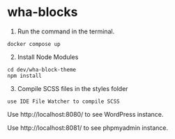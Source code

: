 # wha-blocks
1. Run the command in the terminal.

```
docker compose up 
```

2. Install Node Modules

```
cd dev/wha-block-theme
npm install
```

3. Compile SCSS files in the styles folder

```
use IDE File Watcher to compile SCSS
```

Use http://localhost:8080/ to see WordPress instance.

Use http://localhost:8081/ to see phpmyadmin instance.
